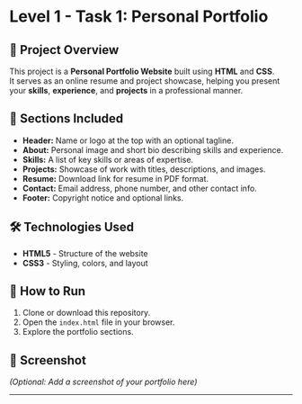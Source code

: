 # Level 1 - Task 1: Personal Portfolio

## 📌 Project Overview
This project is a **Personal Portfolio Website** built using **HTML** and **CSS**.  
It serves as an online resume and project showcase, helping you present your **skills**, **experience**, and **projects** in a professional manner.

## 🎯 Sections Included
- **Header:** Name or logo at the top with an optional tagline.
- **About:** Personal image and short bio describing skills and experience.
- **Skills:** A list of key skills or areas of expertise.
- **Projects:** Showcase of work with titles, descriptions, and images.
- **Resume:** Download link for resume in PDF format.
- **Contact:** Email address, phone number, and other contact info.
- **Footer:** Copyright notice and optional links.

## 🛠 Technologies Used
- **HTML5** - Structure of the website
- **CSS3** - Styling, colors, and layout

## 🚀 How to Run
1. Clone or download this repository.
2. Open the `index.html` file in your browser.
3. Explore the portfolio sections.

## 📸 Screenshot
*(Optional: Add a screenshot of your portfolio here)*

---
